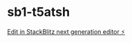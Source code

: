 # sb1-t5atsh

[Edit in StackBlitz next generation editor ⚡️](https://stackblitz.com/~/github.com/alphaboi569/sb1-t5atsh)